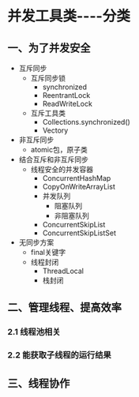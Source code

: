 # 并发工具类----分类

## 一、为了并发安全

- 互斥同步
  - 互斥同步锁
    - synchronized
    - ReentrantLock
    - ReadWriteLock
  - 互斥工具类
    - Collections.synchronized()
    - Vectory
- 非互斥同步
  - atomic包，原子类
- 结合互斥和非互斥同步
  - 线程安全的并发容器
    - ConcurrentHashMap
    - CopyOnWriteArrayList
    - 并发队列
      - 阻塞队列
      - 非阻塞队列
    - ConcurrentSkipList
    - ConcurrentSkipListSet
- 无同步方案
  - final关键字
  - 线程封闭
    - ThreadLocal
    - 栈封闭

## 二、管理线程、提高效率

### 2.1 线程池相关

### 2.2 能获取子线程的运行结果

## 三、线程协作

